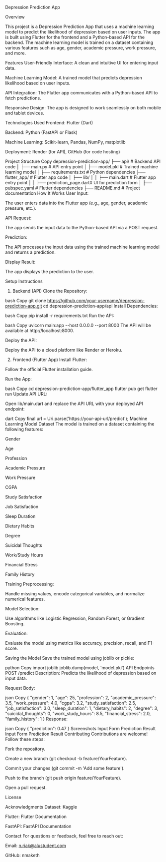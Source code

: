 Depression Prediction App



Overview



This project is a Depression Prediction App that uses a machine learning model to predict the likelihood of depression based on user inputs. The app is built using Flutter for the frontend and a Python-based API for the backend. The machine learning model is trained on a dataset containing various features such as age, gender, academic pressure, work pressure, and more.

Features
User-Friendly Interface: A clean and intuitive UI for entering input data.

Machine Learning Model: A trained model that predicts depression likelihood based on user inputs.

API Integration: The Flutter app communicates with a Python-based API to fetch predictions.

Responsive Design: The app is designed to work seamlessly on both mobile and tablet devices.

Technologies Used
Frontend: Flutter (Dart)

Backend: Python (FastAPI or Flask)

Machine Learning: Scikit-learn, Pandas, NumPy, matplotlib

Deployment: Render (for API), GitHub (for code hosting)

Project Structure
Copy
depression-prediction-app/
├── api/                        # Backend API code
│   ├── main.py                 # API entry point
│   ├── model.pkl               # Trained machine learning model
│   ├── requirements.txt        # Python dependencies
├── flutter_app/                # Flutter app code
│   ├── lib/
│   │   ├── main.dart           # Flutter app entry point
│   │   ├── prediction_page.dart# UI for prediction form
│   ├── pubspec.yaml            # Flutter dependencies
├── README.md                   # Project documentation
How It Works
User Input:

The user enters data into the Flutter app (e.g., age, gender, academic pressure, etc.).

API Request:

The app sends the input data to the Python-based API via a POST request.

Prediction:

The API processes the input data using the trained machine learning model and returns a prediction.

Display Result:

The app displays the prediction to the user.

Setup Instructions
1. Backend (API)
Clone the Repository:

bash
Copy
git clone https://github.com/your-username/depression-prediction-app.git
cd depression-prediction-app/api
Install Dependencies:

bash
Copy
pip install -r requirements.txt
Run the API:

bash
Copy
uvicorn main:app --host 0.0.0.0 --port 8000
The API will be available at http://localhost:8000.

Deploy the API:

Deploy the API to a cloud platform like Render or Heroku.

2. Frontend (Flutter App)
Install Flutter:

Follow the official Flutter installation guide.

Run the App:

bash
Copy
cd depression-prediction-app/flutter_app
flutter pub get
flutter run
Update API URL:

Open lib/main.dart and replace the API URL with your deployed API endpoint:

dart
Copy
final url = Uri.parse('https://your-api-url/predict');
Machine Learning Model
Dataset
The model is trained on a dataset containing the following features:

Gender

Age

Profession

Academic Pressure

Work Pressure

CGPA

Study Satisfaction

Job Satisfaction

Sleep Duration

Dietary Habits

Degree

Suicidal Thoughts

Work/Study Hours

Financial Stress

Family History

Training
Preprocessing:

Handle missing values, encode categorical variables, and normalize numerical features.

Model Selection:

Use algorithms like Logistic Regression, Random Forest, or Gradient Boosting.

Evaluation:

Evaluate the model using metrics like accuracy, precision, recall, and F1-score.

Saving the Model
Save the trained model using joblib or pickle:

python
Copy
import joblib
joblib.dump(model, 'model.pkl')
API Endpoints
POST /predict
Description: Predicts the likelihood of depression based on input data.

Request Body:

json
Copy
{
  "gender": 1,
  "age": 25,
  "profession": 2,
  "academic_pressure": 3.5,
  "work_pressure": 4.0,
  "cgpa": 3.2,
  "study_satisfaction": 2.5,
  "job_satisfaction": 3.0,
  "sleep_duration": 1,
  "dietary_habits": 2,
  "degree": 3,
  "suicidal_thoughts": 0,
  "work_study_hours": 8.5,
  "financial_stress": 2.0,
  "family_history": 1
}
Response:

json
Copy
{
  "prediction": 0.47
}
Screenshots
Input Form	Prediction Result
Input Form	Prediction Result
Contributing
Contributions are welcome! Follow these steps:

Fork the repository.

Create a new branch (git checkout -b feature/YourFeature).

Commit your changes (git commit -m 'Add some feature').

Push to the branch (git push origin feature/YourFeature).

Open a pull request.

License

Acknowledgments
Dataset: Kaggle

Flutter: Flutter Documentation

FastAPI: FastAPI Documentation

Contact
For questions or feedback, feel free to reach out:

Email: n.riak@alustudent.com

GitHub: nmaketh
